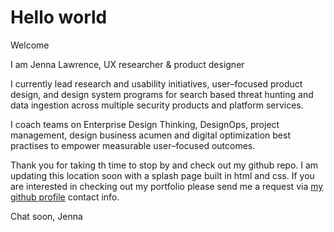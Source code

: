# Hello world
Welcome

I am Jenna Lawrence, UX researcher & product designer

I currently lead research and usability initiatives, user–focused product design, and design system programs for search based threat hunting and data ingestion across multiple security products and platform services. 

I coach teams on Enterprise Design Thinking, DesignOps, project management, design business acumen and digital optimization best practises to empower measurable user–focused outcomes.

Thank you for taking th time to stop by and check out my github repo. I am updating this location soon with a splash page built in html and css. If you are interested in checking out my portfolio please send me a request via [my github profile](https://github.com/artistjenna) contact info.

Chat soon,
Jenna

